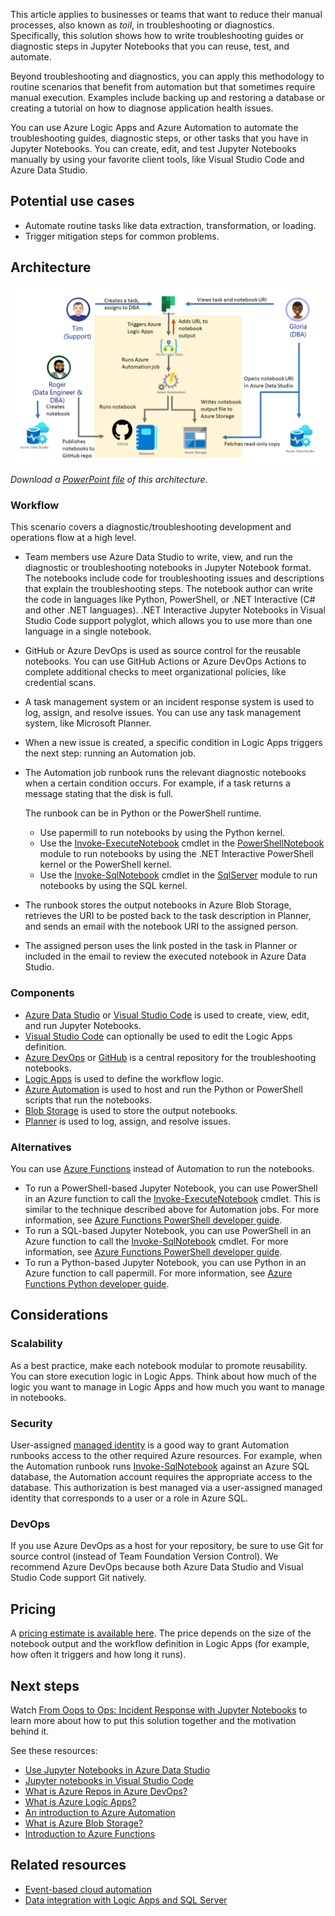 This article applies to businesses or teams that want to reduce their manual processes, also known as *toil*, in troubleshooting or diagnostics. Specifically, this solution shows how to write troubleshooting guides or diagnostic steps in Jupyter Notebooks that you can reuse, test, and automate.

Beyond troubleshooting and diagnostics, you can apply this methodology to routine scenarios that benefit from automation but that sometimes require manual execution. Examples include backing up and restoring a database or creating a tutorial on how to diagnose application health issues.

You can use Azure Logic Apps and Azure Automation to automate the troubleshooting guides, diagnostic steps, or other tasks that you have in Jupyter Notebooks. You can create, edit, and test Jupyter Notebooks manually by using your favorite client tools, like Visual Studio Code and Azure Data Studio. 

## Potential use cases

- Automate routine tasks like data extraction, transformation, or loading.
- Trigger mitigation steps for common problems.

## Architecture

![Diagram that shows how to automate diagnostic notebooks by using an Azure serverless architecture.](media/automate-diagnostic-jupyter-notebook.png)

*Download a [PowerPoint file](https://arch-center.azureedge.net/automate-diagnostic-jupyter-notebook.pptx) of this architecture.*
### Workflow
This scenario covers a diagnostic/troubleshooting development and operations flow at a high level. 
- Team members use Azure Data Studio to write, view, and run the diagnostic or troubleshooting notebooks in Jupyter Notebook format. The notebooks include code for troubleshooting issues and descriptions that explain the troubleshooting steps. The notebook author can write the code in languages like Python, PowerShell, or .NET Interactive (C# and other .NET languages). .NET Interactive Jupyter Notebooks in Visual Studio Code support polyglot, which allows you to use  more than one language in a single notebook.  
- GitHub or Azure DevOps is used as source control for the reusable notebooks. You can use GitHub Actions or Azure DevOps Actions to complete additional checks to meet organizational policies, like credential scans.  
- A task management system or an incident response system is used to log, assign, and resolve issues. You can use any task management system, like Microsoft Planner.
- When a new issue is created, a specific condition in Logic Apps triggers the next step: running an Automation job. 
- The Automation job runbook runs the relevant diagnostic notebooks when a certain condition occurs. For example, if a task returns a message stating that the disk is full.

   The runbook can be in Python or the PowerShell runtime. 
  - Use papermill to run notebooks by using the Python kernel. 
  - Use the [Invoke-ExecuteNotebook](https://github.com/dfinke/PowerShellNotebook#executing-a-notebook) cmdlet in the [PowerShellNotebook](https://github.com/dfinke/PowerShellNotebook) module to run notebooks by using the .NET Interactive PowerShell kernel or the PowerShell kernel.
  - Use the [Invoke-SqlNotebook](/powershell/module/sqlserver/invoke-sqlnotebook?view=sqlserver-ps) cmdlet in the [SqlServer](/powershell/module/sqlserver/?view=sqlserver-ps) module to run notebooks by using the SQL kernel.
- The runbook stores the output notebooks in Azure Blob Storage, retrieves the URI to be posted back to the task description in Planner, and sends an email with the notebook URI to the assigned person. 
- The assigned person uses the link posted in the task in Planner or included in the email to review the executed notebook in Azure Data Studio. 


### Components

- [Azure Data Studio](https://azure.microsoft.com/services/developer-tools/data-studio) or [Visual Studio Code](https://code.visualstudio.com) is used to create, view, edit, and run Jupyter Notebooks.
- [Visual Studio Code](https://code.visualstudio.com) can optionally be used to edit the Logic Apps definition.
- [Azure DevOps](https://azure.microsoft.com/services/devops) or [GitHub](http://github.com) is a central repository for the troubleshooting notebooks.
- [Logic Apps](https://azure.microsoft.com/services/logic-apps) is used to define the workflow logic.
- [Azure Automation](https://azure.microsoft.com/services/automation) is used to host and run the Python or PowerShell scripts that run the notebooks.
- [Blob Storage](https://azure.microsoft.com/services/storage/blobs) is used to store the output notebooks.
- [Planner](https://www.microsoft.com/microsoft-365/business/task-management-software) is used to log, assign, and resolve issues. 

### Alternatives

You can use [Azure Functions](https://azure.microsoft.com/services/functions) instead of Automation to run the notebooks. 
  - To run a PowerShell-based Jupyter Notebook, you can use PowerShell in an Azure function to call the [Invoke-ExecuteNotebook](https://github.com/dfinke/PowerShellNotebook#executing-a-notebook) cmdlet. This is similar to the technique described above for Automation jobs. For more information, see [Azure Functions PowerShell developer guide](/azure/azure-functions/functions-reference-powershell).
  -  To run a SQL-based Jupyter Notebook, you can use PowerShell in an Azure function to call the [Invoke-SqlNotebook](/powershell/module/sqlserver/invoke-sqlnotebook?view=sqlserver-ps) cmdlet. For more information, see [Azure Functions PowerShell developer guide](/azure/azure-functions/functions-reference-powershell).
  - To run a Python-based Jupyter Notebook, you can use Python in an Azure function to call papermill. For more information, see [Azure Functions Python developer guide](/azure/azure-functions/functions-reference-python).

## Considerations

### Scalability

As a best practice, make each notebook modular to promote reusability. You can store execution logic in Logic Apps. Think about how much of the logic you want to manage in Logic Apps and how much you want to manage in notebooks.  

### Security

User-assigned [managed identity](https://docs.microsoft.com/azure/active-directory/managed-identities-azure-resources/overview) is a good way to grant Automation runbooks  access to the other required Azure resources. For example, when the Automation runbook runs [Invoke-SqlNotebook](https://github.com/dfinke/PowerShellNotebook#executing-a-notebook) against an Azure SQL database, the Automation account requires the appropriate access to the database. This authorization is best managed via a user-assigned managed identity that corresponds to a user or a role in Azure SQL.

### DevOps

If you use Azure DevOps as a host for your repository, be sure to use Git for source control (instead of Team Foundation Version Control). We recommend Azure DevOps because both Azure Data Studio and Visual Studio Code support Git natively. 

## Pricing

A [pricing estimate is available here](https://azure.com/e/bffff468f99641009bae1fcd743f05d0). The price depends on the size of the notebook output and the workflow definition in Logic Apps (for example, how often it triggers and how long it runs). 

## Next steps

Watch [From Oops to Ops: Incident Response with Jupyter Notebooks](https://youtu.be/eVVyWNSxtco?t=10096) to learn more about how to put this solution together and the motivation behind it.

See these resources: 
- [Use Jupyter Notebooks in Azure Data Studio](/sql/azure-data-studio/notebooks/notebooks-guidance)
- [Jupyter notebooks in Visual Studio Code](https://code.visualstudio.com/docs/datascience/jupyter-notebooks)
- [What is Azure Repos in Azure DevOps?](/azure/devops/repos/get-started/what-is-repos?view=azure-devops)
- [What is Azure Logic Apps?](/azure/logic-apps/logic-apps-overview)
- [An introduction to Azure Automation](/azure/automation/automation-intro)
- [What is Azure Blob Storage?](/azure/storage/blobs/storage-blobs-overview)
- [Introduction to Azure Functions](/azure/azure-functions/functions-overview)

## Related resources

- [Event-based cloud automation](/azure/architecture/reference-architectures/serverless/cloud-automation)
- [Data integration with Logic Apps and SQL Server](/azure/architecture/example-scenario/integration/logic-apps-data-integration)

